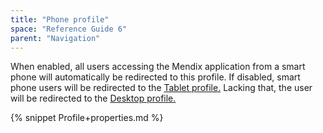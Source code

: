 ```yaml
---
title: "Phone profile"
space: "Reference Guide 6"
parent: "Navigation"
---
```

When enabled, all users accessing the Mendix application from a smart phone will automatically be redirected to this profile. If disabled, smart phone users will be redirected to the [Tablet profile.](Tablet+profile) Lacking that, the user will be redirected to the [Desktop profile.](Desktop+profile) 

{% snippet Profile+properties.md %}
